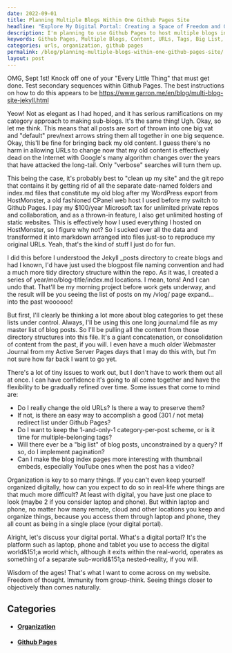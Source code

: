 ```yaml
---
date: 2022-09-01
title: Planning Multiple Blogs Within One Github Pages Site
headline: "Explore My Digital Portal: Creating a Space of Freedom and Objectivity"
description: I'm planning to use Github Pages to host multiple blogs in one site, and I'm considering changes to my old content and URLs, as well as adding tags, a 'big list' of blog posts, pagination, and thumbnail embeds. My goal is to create a website that provides the wisdom of the ages, allowing for objective thought and accessible through any device or tablet. Come explore my digital portal and join me in creating a space of freedom and objectivity.
keywords: Github Pages, Multiple Blogs, Content, URLs, Tags, Big List, Pagination, Thumbnail Embeds, Organization, Wisdom, Ages, Freedom, Objectivity, Device, Tablet, Digital Portal
categories: urls, organization, github pages
permalink: /blog/planning-multiple-blogs-within-one-github-pages-site/
layout: post
---
```



OMG, Sept 1st! Knock off one of your "Every Little Thing" that must get done.
Test secondary sequences within Github Pages. The best instructions on how to
do this appears to be https://www.garron.me/en/blog/multi-blog-site-jekyll.html

Yeow! Not as elegant as I had hoped, and it has serious ramifications on my
category approach to making sub-blogs. It's the same thing! Ugh. Okay, so let
me think. This means that all posts are sort of thrown into one big vat and
"default" prev/next arrows string them all together in one big sequence. Okay,
this'll be fine for bringing back my old content. I guess there's no harm in
allowing URLs to change now that my old content is effectively dead on the
Internet with Google's many algorithm changes over the years that have attacked
the long-tail. Only "verbose" searches will turn them up.

This being the case, it's probably best to "clean up my site" and the git repo
that contains it by getting rid of all the separate date-named folders and
index.md files that constitute my old blog after my WordPress export from
HostMonster, a old fashioned CPanel web host I used before my switch to Github
Pages. I pay my $100/year Microsoft tax for unlimited private repos and
collaboration, and as a thrown-in feature, I also get unlimited hosting of
static websites. This is effectively how I used everything I hosted on
HostMonster, so I figure why not? So I sucked over all the data and transformed
it into markdown arranged into files just-so to reproduce my original URLs.
Yeah, that's the kind of stuff I just do for fun.

I did this before I understood the Jekyll \_posts directory to create blogs and
had I known, I'd have just used the blogpost file naming convention and had a
much more tidy directory structure within the repo. As it was, I created a
series of year/mo/blog-title/index.md locations. I mean, tons! And I can undo
that. That'll be my morning project before work gets underway, and the result
will be you seeing the list of posts on my /vlog/ page expand... into the past
woooooo!

But first, I'll clearly be thinking a lot more about blog categories to get
these lists under control. Always, I'll be using this one long journal.md file
as my master list of blog posts. So I'll be pulling all the content from those
directory structures into this file. It's a giant concatenation, or
consolidation of content from the past, if you will. I even have a much older
Webmaster Journal from my Active Server Pages days that I may do this with, but
I'm not sure how far back I want to go yet.

There's a lot of tiny issues to work out, but I don't have to work them out all
at once. I can have confidence it's going to all come together and have the
flexibility to be gradually refined over time. Some issues that come to mind
are:

- Do I really change the old URLs? Is there a way to preserve them?
- If not, is there an easy way to accomplish a good (301 / not meta) redirect
  list under Github Pages?
- Do I want to keep the 1-and-only-1 category-per-post scheme, or is it time
  for multiple-belonging tags?
- Will there ever be a "big list" of blog posts, unconstrained by a query? If
  so, do I implement pagination?
- Can I make the blog index pages more interesting with thumbnail embeds,
  especially YouTube ones when the post has a video?

Organization is key to so many things. If you can't even keep yourself
organized digitally, how can you expect to do so in real-life where things are
that much more difficult? At least with digital, you have just one place to
look (maybe 2 if you consider laptop and phone). But within laptop and phone,
no matter how many remote, cloud and other locations you keep and organize
things, because you access them through laptop and phone, they all count as
being in a single place (your digital portal).

Alright, let's discuss your digital portal. What's a digital portal? It's the
platform such as laptop, phone and tablet you use to access the digital
world&151;a world which, although it exits within the real-world, operates as
something of a separate sub-world&151;a nested-reality, if you will.

Wisdom of the ages! That's what I want to come across on my website. Freedom of
thought. Immunity from group-think. Seeing things closer to objectively than
comes naturally.



## Categories

<ul>
<li><h4><a href='/organization/'>Organization</a></h4></li>
<li><h4><a href='/github-pages/'>Github Pages</a></h4></li></ul>